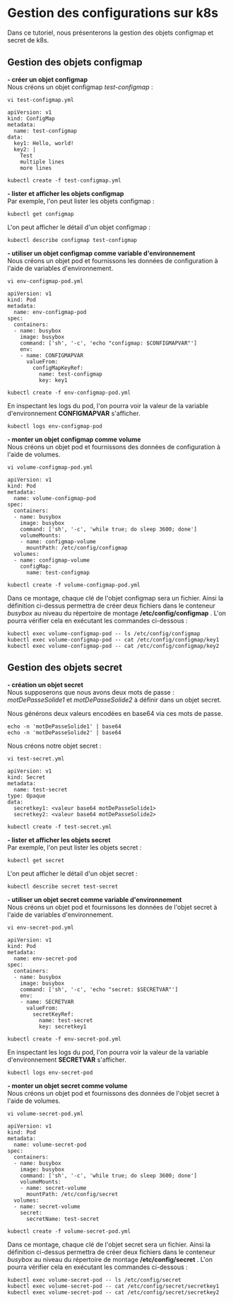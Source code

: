 # Gestion des configurations sur k8s
Dans ce tutoriel, nous présenterons la gestion des objets configmap et secret de k8s.

## Gestion des objets configmap
**- créer un objet configmap**<br>
Nous créons un objet configmap *test-configmap* :
```
vi test-configmap.yml
```

```
apiVersion: v1
kind: ConfigMap
metadata:
  name: test-configmap
data:
  key1: Hello, world!
  key2: |
    Test
    multiple lines
    more lines
```

```
kubectl create -f test-configmap.yml
```

**- lister et afficher les objets configmap**<br>
Par exemple, l'on peut lister les objets configmap :
```
kubectl get configmap
```

L'on peut afficher le détail d'un objet configmap :
```
kubectl describe configmap test-configmap
```

**- utiliser un objet configmap comme variable d'environnement**<br>
Nous créons un objet pod et fournissons les données de configuration à l'aide de variables d'environnement.<br>
```
vi env-configmap-pod.yml
```

```
apiVersion: v1
kind: Pod
metadata:
  name: env-configmap-pod
spec:
  containers:
  - name: busybox
    image: busybox
    command: ['sh', '-c', 'echo "configmap: $CONFIGMAPVAR"']
    env:
    - name: CONFIGMAPVAR
      valueFrom:
        configMapKeyRef:
          name: test-configmap
          key: key1
```

```
kubectl create -f env-configmap-pod.yml
```

En inspectant les logs du pod, l'on pourra voir la valeur de la variable d'environnement **CONFIGMAPVAR** s'afficher.
```
kubectl logs env-configmap-pod
```

**- monter un objet configmap comme volume**<br>
Nous créons un objet pod et fournissons des données de configuration à l'aide de volumes.
```
vi volume-configmap-pod.yml
```

```
apiVersion: v1
kind: Pod
metadata:
  name: volume-configmap-pod
spec:
  containers:
  - name: busybox
    image: busybox
    command: ['sh', '-c', 'while true; do sleep 3600; done']
    volumeMounts:
    - name: configmap-volume
      mountPath: /etc/config/configmap
  volumes:
  - name: configmap-volume
    configMap:
      name: test-configmap
```

```
kubectl create -f volume-configmap-pod.yml
```

Dans ce montage, chaque clé de l'objet configmap sera un fichier. Ainsi la définition ci-dessus permettra de créer deux fichiers dans le conteneur *busybox* au niveau du répertoire de montage **/etc/config/configmap** . L'on pourra vérifier cela en exécutant les commandes ci-dessous :<br>
```
kubectl exec volume-configmap-pod -- ls /etc/config/configmap
kubectl exec volume-configmap-pod -- cat /etc/config/configmap/key1
kubectl exec volume-configmap-pod -- cat /etc/config/configmap/key2
```

## Gestion des objets secret
**- création un objet secret**<br>
Nous supposerons que nous avons deux mots de passe : *motDePasseSolide1* et *motDePasseSolide2* à définir dans un objet secret.<br>

Nous générons deux valeurs encodées en base64 via ces mots de passe.
```
echo -n 'motDePasseSolide1' | base64
echo -n 'motDePasseSolide2' | base64
```

Nous créons notre objet secret :
```
vi test-secret.yml
```

```
apiVersion: v1
kind: Secret
metadata:
  name: test-secret
type: Opaque
data:
  secretkey1: <valeur base64 motDePasseSolide1>
  secretkey2: <valeur base64 motDePasseSolide2>
```

```
kubectl create -f test-secret.yml
```

**- lister et afficher les objets secret**<br>
Par exemple, l'on peut lister les objets secret :
```
kubectl get secret
```

L'on peut afficher le détail d'un objet secret :
```
kubectl describe secret test-secret
```

**- utiliser un objet secret comme variable d'environnement**<br>
Nous créons un objet pod et fournissons les données de l'objet secret à l'aide de variables d'environnement.
```
vi env-secret-pod.yml
```

```
apiVersion: v1
kind: Pod
metadata:
  name: env-secret-pod
spec:
  containers:
  - name: busybox
    image: busybox
    command: ['sh', '-c', 'echo "secret: $SECRETVAR"']
    env:
    - name: SECRETVAR
      valueFrom:
        secretKeyRef:
          name: test-secret
          key: secretkey1
```

```
kubectl create -f env-secret-pod.yml
```

En inspectant les logs du pod, l'on pourra voir la valeur de la variable d'environnement **SECRETVAR** s'afficher.
```
kubectl logs env-secret-pod
```

**- monter un objet secret comme volume**<br>
Nous créons un objet pod et fournissons des données de l'objet secret à l'aide de volumes.
```
vi volume-secret-pod.yml
```

```
apiVersion: v1
kind: Pod
metadata:
  name: volume-secret-pod
spec:
  containers:
  - name: busybox
    image: busybox
    command: ['sh', '-c', 'while true; do sleep 3600; done']
    volumeMounts:
    - name: secret-volume
      mountPath: /etc/config/secret
  volumes:
  - name: secret-volume
    secret:
      secretName: test-secret
```

```
kubectl create -f volume-secret-pod.yml
```

Dans ce montage, chaque clé de l'objet secret sera un fichier. Ainsi la définition ci-dessus permettra de créer deux fichiers dans le conteneur *busybox* au niveau du répertoire de montage **/etc/config/secret** . L'on pourra vérifier cela en exécutant les commandes ci-dessous :<br>
```
kubectl exec volume-secret-pod -- ls /etc/config/secret
kubectl exec volume-secret-pod -- cat /etc/config/secret/secretkey1
kubectl exec volume-secret-pod -- cat /etc/config/secret/secretkey2
```